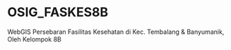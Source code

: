 # OSIG_FASKES8B
WebGIS Persebaran Fasilitas Kesehatan di Kec. Tembalang &amp; Banyumanik, Oleh Kelompok 8B
